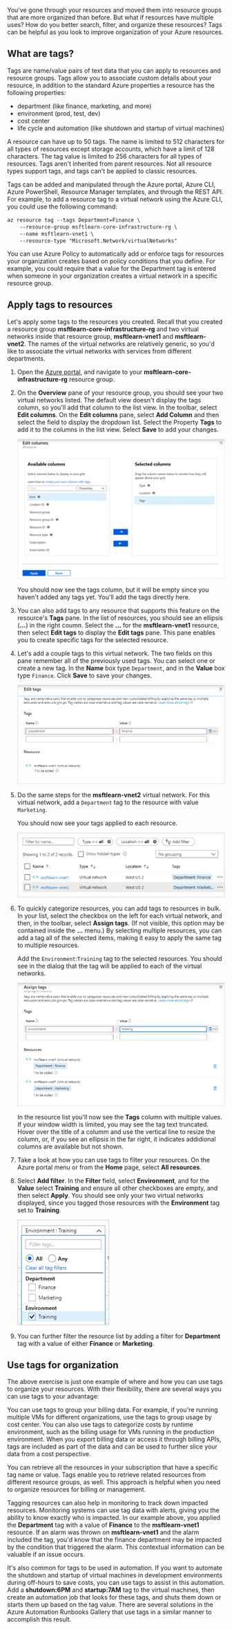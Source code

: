 You've gone through your resources and moved them into resource groups that are more organized than before. But what if resources have multiple uses? How do you better search, filter, and organize these resources? Tags can be helpful as you look to improve organization of your Azure resources.

## What are tags?

Tags are name/value pairs of text data that you can apply to resources and resource groups. Tags allow you to associate custom details about your resource, in addition to the standard Azure properties a resource has the following properties:

- department (like finance, marketing, and more)
- environment (prod, test, dev)
- cost center
- life cycle and automation (like shutdown and startup of virtual machines)

A resource can have up to 50 tags. The name is limited to 512 characters for all types of resources except storage accounts, which have a limit of 128 characters. The tag value is limited to 256 characters for all types of resources. Tags aren't inherited from parent resources. Not all resource types support tags, and tags can't be applied to classic resources.

Tags can be added and manipulated through the Azure portal, Azure CLI, Azure PowerShell, Resource Manager templates, and through the REST API. For example, to add a resource tag to a virtual network using the Azure CLI, you could use the following command:

```azurecli
az resource tag --tags Department=Finance \
    --resource-group msftlearn-core-infrastructure-rg \
    --name msftlearn-vnet1 \
    --resource-type "Microsoft.Network/virtualNetworks"
```

You can use Azure Policy to automatically add or enforce tags for resources your organization creates based on policy conditions that you define. For example, you could require that a value for the Department tag is entered when someone in your organization creates a virtual network in a specific resource group.

## Apply tags to resources

Let's apply some tags to the resources you created. Recall that you created a resource group **msftlearn-core-infrastructure-rg** and two virtual networks inside that resource group, **msftlearn-vnet1** and **msftlearn-vnet2**. The names of the virtual networks are relatively generic, so you'd like to associate the virtual networks with services from different departments.

1. Open the [Azure portal](https://portal.azure.com/?azure-portal=true), and navigate to your **msftlearn-core-infrastructure-rg** resource group.

1. On the **Overview** pane of your resource group, you should see your two virtual networks listed. The default view doesn't display the tags column, so you'll add that column to the list view. In the toolbar, select **Edit columns**. On the **Edit columns** pane, select **Add Column** and then select the field to display the dropdown list. Select the Property **Tags** to add it to the columns in the list view. Select **Save** to add your changes.

    ![Screenshot of Azure portal showing edit columns dialog with available columns on the left and selected columns on the right.](../media/3-add-tag-column.PNG)

    You should now see the tags column, but it will be empty since you haven't added any tags yet. You'll add the tags directly here.

1. You can also add tags to any resource that supports this feature on the resource's **Tags** pane. In the list of resources, you should see an ellipsis (**...**) in the right coumn. Select the **...** for the **msftlearn-vnet1** resource, then select **Edit tags** to display the **Edit tags** pane. This pane enables you to create specific tags for the selected resource.

1. Let's add a couple tags to this virtual network. The two fields on this pane remember all of the previously used tags. You can select one or create a new tag. In the **Name** box type `Department`, and in the **Value** box type `Finance`. Click **Save** to save your changes.

    ![Screenshot of Azure portal showing the edit tags dialog with new tag name and value entered.](../media/3-add-tag-1.PNG)

1. Do the same steps for the **msftlearn-vnet2** virtual network. For this virtual network, add a `Department` tag to the resource with value `Marketing`.

    You should now see your tags applied to each resource.

    ![Screenshot of Azure portal showing virtual network resources with department tags.](../media/3-tags-displayed.PNG)

1. To quickly categorize resources, you can add tags to resources in bulk. In your list, select the checkbox on the left for each virtual network, and then, in the toolbar, select **Assign tags**. (If not visible, this option may be contained inside the **...** menu.) By selecting multiple resources, you can add a tag all of the selected items, making it easy to apply the same tag to multiple resources.

    Add the `Environment`:`Training` tag to the selected resources. You should see in the dialog that the tag will be applied to each of the virtual networks.

    ![Screenshot of Azure portal showing the assign tags dialog to add tags in bulk.](../media/3-add-bulk-tag.PNG)

    In the resource list you'll now see the **Tags** column with multiple values. If your window width is limited, you may see the tag text truncated. Hover over the title of a columm and use the vertical line to resize the column, or, if you see an ellipsis in the far right, it indicates addidional columns are available but not shown.

1. Take a look at how you can use tags to filter your resources. On the Azure portal menu or from the **Home** page, select **All resources**.

1. Select **Add filter**. In the **Filter** field, select **Environment**, and for the **Value** select **Training** and ensure all other checkboxes are empty, and then select **Apply**. You should see only your two virtual networks displayed, since you tagged those resources with the **Environment** tag set to **Training**.

    ![Screenshot of Azure portal resource list filtered on the training environment tag.](../media/3-tag-filter.PNG)

1. You can further filter the resource list by adding a filter for **Department** tag with a value of either **Finance** or **Marketing**.

## Use tags for organization

The above exercise is just one example of where and how you can use tags to organize your resources. With their flexibility, there are several ways you can use tags to your advantage:

You can use tags to group your billing data. For example, if you're running multiple VMs for different organizations, use the tags to group usage by cost center. You can also use tags to categorize costs by runtime environment, such as the billing usage for VMs running in the production environment. When you export billing data or access it through billing APIs, tags are included as part of the data and can be used to further slice your data from a cost perspective.

You can retrieve all the resources in your subscription that have a specific tag name or value. Tags enable you to retrieve related resources from different resource groups, as well. This approach is helpful when you need to organize resources for billing or management.

Tagging resources can also help in monitoring to track down impacted resources. Monitoring systems can use tag data with alerts, giving you the ability to know exactly who is impacted. In our example above, you applied the **Department** tag with a value of **Finance** to the **msftlearn-vnet1** resource. If an alarm was thrown on **msftlearn-vnet1** and the alarm included the tag, you'd know that the finance department may be impacted by the condition that triggered the alarm. This contextual information can be valuable if an issue occurs.

It's also common for tags to be used in automation. If you want to automate the shutdown and startup of virtual machines in development environments during off-hours to save costs, you can use tags to assist in this automation. Add a **shutdown:6PM** and **startup:7AM** tag to the virtual machines, then create an automation job that looks for these tags, and shuts them down or starts them up based on the tag value. There are several solutions in the Azure Automation Runbooks Gallery that use tags in a similar manner to accomplish this result.
